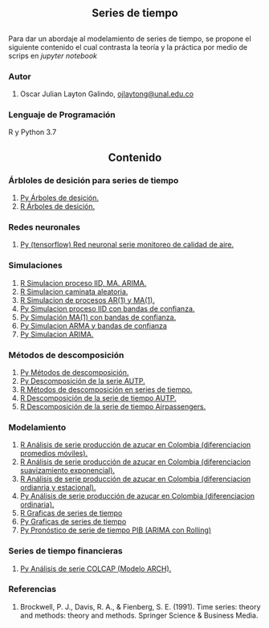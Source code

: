 <h2 align="center">Series de tiempo</h2>
<h2 align="center"></h2>

Para dar un abordaje al modelamiento de series de tiempo, se propone el siguiente contenido el cual contrasta la teoría y la práctica por medio de scrips en *jupyter notebook* 



<h3>Autor</h3>

1. Oscar Julian Layton Galindo, ojlaytong@unal.edu.co



<h3>Lenguaje de Programación </h3>

R y Python 3.7




<h2 align='center'> Contenido</h2>

<h3>  Árbloles de desición para series de tiempo </h3>

1. [Py Árboles de desición.](./cuadernos/P_Arboles_para_Series_de_tiempo.ipynb)
2. [R Árboles de desición.](./cuadernos/R_arboles_desicion.ipynb)

<h3>  Redes neuronales</h3>

1. [Py (tensorflow) Red neuronal serie monitoreo de calidad de aire.](./cuadernos/P_mlpDefinitivo.ipynb)


<h3> Simulaciones </h3>

1. [R Simulacion proceso IID, MA. ARIMA.](./cuadernos/R_simulaciones_proceso_IID-MA-ARIMA.ipynb)
2. [R Simulacion caminata aleatoria.](./cuadernos/R_caminata_aleatoria.ipynb)
3. [R Simulacion de procesos AR(1) y MA(1).](./cuadernos/R_simulacion_procesos_AR_MA.ipynb)
4. [Py Simulacion proceso IID con bandas de confianza.](./cuadernos/P_simulacion_IID_bandas_confianza.ipynb)
5. [Py Simulación MA(1) con bandas de confianza.](./cuadernos/P_simulacion_MA1_bandas_confianza.ipynb)
6. [Py Simulacion ARMA y bandas de confianza](./cuadernos/P_simulacion_ARMA_bandas_confianza.ipynb)
7. [Py Simulacion ARIMA.](./cuadernos/P_SimulacionARIMA.ipynb)





<h3>  Métodos de descomposición</h3>

1. [Py Métodos de descomposición.](./cuadernos/P_descomposicion.ipynb)
2. [Py Descomposición de la serie AUTP.](./cuadernos/P_descomposición_serie_AUTP.ipynb)
3. [R Métodos de descomposición en series de tiempo.](./cuadernos/R_Descomposición.ipynb)
4. [R Descomposición de la serie de tiempo AUTP.](./cuadernos/R_descomposición_serie_AUTP.ipynb)
5. [R Descomposición de la serie de tiempo Airpassengers.](./cuadernos/R_Airpassengers.ipynb)



<h3>  Modelamiento</h3>

1. [R Análisis de serie producción de azucar en Colombia (diferenciacion promedios móviles).](./cuadernos/R_descomp_promedios_móviles_Serie_Azucar.ipynb)
2. [R Análisis de serie producción de azucar en Colombia (diferenciacion suavizamiento exponencial).](./cuadernos/R_descomp_suavizamiento_exponencial_serie_Azucar.ipynb)
3. [R Análisis de serie producción de azucar en Colombia (diferenciacion ordianria y estacional).](./cuadernos/R_diferenciacion_ordinaria_estacional_serie_Azucar.ipynb)
4. [Py Análisis de serie producción de azucar en Colombia (diferenciacion ordinaria).](./cuadernos/P_Azucar_diferenciacionORDINARIA.ipynb)
5. [R Graficas de series de tiempo](./cuadernos/R_creando_series_de_tiempo.ipynb)
6. [Py Graficas de series de tiempo](./cuadernos/P_graficando_series.ipynb)
7. [Py Pronóstico de serie de tiempo PIB (ARIMA con Rolling)](./cuadernos/P_PIB_pronosticos_rollingSARIMA.ipynb)




<h3> Series de tiempo financieras </h3>

1. [Py Análisis de serie COLCAP (Modelo ARCH).](./cuadernos/P_COLCAP_modelo_ARCH.ipynb)







<h3>Referencias</h3>

1.  Brockwell, P. J., Davis, R. A., & Fienberg, S. E. (1991). Time series: theory and methods: theory and methods. Springer Science & Business Media.
